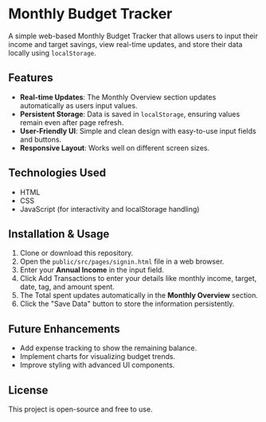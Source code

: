 # Monthly Budget Tracker

A simple web-based Monthly Budget Tracker that allows users to input their income and target savings, view real-time updates, and store their data locally using `localStorage`.

## Features

- **Real-time Updates**: The Monthly Overview section updates automatically as users input values.
- **Persistent Storage**: Data is saved in `localStorage`, ensuring values remain even after page refresh.
- **User-Friendly UI**: Simple and clean design with easy-to-use input fields and buttons.
- **Responsive Layout**: Works well on different screen sizes.

## Technologies Used

- HTML
- CSS
- JavaScript (for interactivity and localStorage handling)

## Installation & Usage

1. Clone or download this repository.
2. Open the `public/src/pages/signin.html` file in a web browser.
3. Enter your **Annual Income** in the input field.
4. Click Add Transactions to enter your details like monthly income, target, date, tag, and amount spent.
5. The Total spent updates automatically in the **Monthly Overview** section.
6. Click the "Save Data" button to store the information persistently.


## Future Enhancements

- Add expense tracking to show the remaining balance.
- Implement charts for visualizing budget trends.
- Improve styling with advanced UI components.

## License

This project is open-source and free to use.

